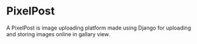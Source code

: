 # PixelPost
A PixelPost is image uploading platform made using Django for uploading and storing images online in gallary view.
